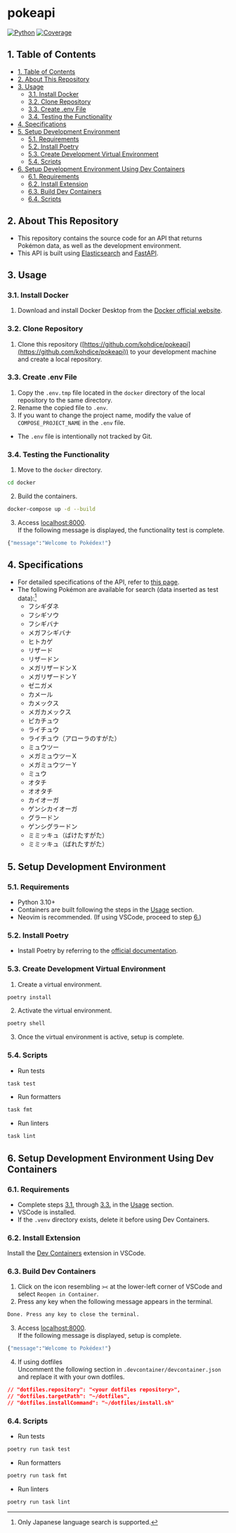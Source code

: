# pokeapi

[![Python](https://img.shields.io/badge/Python-3.10-blue)](https://www.python.org/)
[![Coverage](https://img.shields.io/endpoint?url=https://gist.githubusercontent.com/kohdice/b741bc9aa065ec27ebd515d2a63c3c79/raw/pytest-coverage-comment.json)](https://github.com/kohdice/pokeapi/actions/workflows/pytest.yml)

## 1. Table of Contents
- [1. Table of Contents](#1-table-of-contents)
- [2. About This Repository](#2-about-this-repository)
- [3. Usage](#3-usage)
  - [3.1. Install Docker](#31-install-docker)
  - [3.2. Clone Repository](#32-clone-repository)
  - [3.3. Create .env File](#33-create-env-file)
  - [3.4. Testing the Functionality](#34-testing-the-functionality)
- [4. Specifications](#4-specifications)
- [5. Setup Development Environment](#5-setup-development-environment)
  - [5.1. Requirements](#51-requirements)
  - [5.2. Install Poetry](#52-install-poetry)
  - [5.3. Create Development Virtual Environment](#53-create-development-virtual-environment)
  - [5.4. Scripts](#54-scripts)
- [6. Setup Development Environment Using Dev Containers](#6-setup-development-environment-using-dev-containers)
  - [6.1. Requirements](#61-requirements)
  - [6.2. Install Extension](#62-install-extension)
  - [6.3. Build Dev Containers](#63-build-dev-containers)
  - [6.4. Scripts](#64-scripts)


## 2. About This Repository
- This repository contains the source code for an API that returns Pokémon data, as well as the development environment.
- This API is built using [Elasticsearch](https://www.elastic.co/elasticsearch/) and [FastAPI](https://fastapi.tiangolo.com/).

## 3. Usage

### 3.1. Install Docker
1. Download and install Docker Desktop from the [Docker official website](https://www.docker.com/products/docker-desktop/).

### 3.2. Clone Repository
1. Clone this repository ([https://github.com/kohdice/pokeapi](https://github.com/kohdice/pokeapi)) to your development machine and create a local repository.

### 3.3. Create .env File
1. Copy the `.env.tmp` file located in the `docker` directory of the local repository to the same directory.
2. Rename the copied file to `.env`.
3. If you want to change the project name, modify the value of `COMPOSE_PROJECT_NAME` in the `.env` file.
- The `.env` file is intentionally not tracked by Git.

### 3.4. Testing the Functionality
1. Move to the `docker` directory.
```bash
cd docker
```
2. Build the containers.
```bash
docker-compose up -d --build
```
3. Access [localhost:8000](http://localhost:8000/).<br>
If the following message is displayed, the functionality test is complete.
```bash
{"message":"Welcome to Pokédex!"}
```

## 4. Specifications
- For detailed specifications of the API, refer to [this page](https://kohdice.github.io/pokeapi/).
- The following Pokémon are available for search (data inserted as test data):[^1]
  - フシギダネ
  - フシギソウ
  - フシギバナ
  - メガフシギバナ
  - ヒトカゲ
  - リザード
  - リザードン
  - メガリザードンＸ
  - メガリザードンＹ
  - ゼニガメ
  - カメール
  - カメックス
  - メガカメックス
  - ピカチュウ
  - ライチュウ
  - ライチュウ（アローラのすがた）
  - ミュウツー
  - メガミュウツーＸ
  - メガミュウツーＹ
  - ミュウ
  - オタチ
  - オオタチ
  - カイオーガ
  - ゲンシカイオーガ
  - グラードン
  - ゲンシグラードン
  - ミミッキュ（ばけたすがた）
  - ミミッキュ（ばれたすがた）

## 5. Setup Development Environment

### 5.1. Requirements
- Python 3.10+
- Containers are built following the steps in the [Usage](#3-usage) section.
- Neovim is recommended. (If using VSCode, proceed to step [6.](#6-setting-up-the-development-environment-using-dev-containers))

### 5.2. Install Poetry
- Install Poetry by referring to the [official documentation](https://python-poetry.org/docs/).

### 5.3. Create Development Virtual Environment
1. Create a virtual environment.
```bash
poetry install
```
2. Activate the virtual environment.
```bash
poetry shell
```
3. Once the virtual environment is active, setup is complete.

### 5.4. Scripts
- Run tests
```bash
task test
```
- Run formatters
```bash
task fmt
```
- Run linters
```bash
task lint
```

## 6. Setup Development Environment Using Dev Containers

### 6.1. Requirements
- Complete steps [3.1.](#31-installing-docker) through [3.3.](#33-creating-the-env-file) in the [Usage](#3-usage) section.
- VSCode is installed.
- If the `.venv` directory exists, delete it before using Dev Containers.

### 6.2. Install Extension
Install the [Dev Containers](https://marketplace.visualstudio.com/items?itemName=ms-vscode-remote.remote-containers) extension in VSCode.

### 6.3. Build Dev Containers
1. Click on the icon resembling `><` at the lower-left corner of VSCode and select `Reopen in Container`.
2. Press any key when the following message appears in the terminal.
```bash
Done. Press any key to close the terminal.
```
3. Access [localhost:8000](http://localhost:8000/).<br>
If the following message is displayed, setup is complete.
```bash
{"message":"Welcome to Pokédex!"}
```
4. If using dotfiles<br>
Uncomment the following section in `.devcontainer/devcontainer.json` and replace it with your own dotfiles.
```json
// "dotfiles.repository": "<your dotfiles repository>",
// "dotfiles.targetPath": "~/dotfiles",
// "dotfiles.installCommand": "~/dotfiles/install.sh"
```

### 6.4. Scripts
- Run tests
```bash
poetry run task test
```
- Run formatters
```bash
poetry run task fmt
```
- Run linters
```bash
poetry run task lint
```


[^1]: Only Japanese language search is supported.
